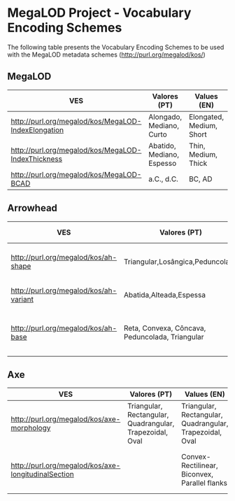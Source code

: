# MegaLOD Project - Vocabulary Encoding Schemes
The following table presents the Vocabulary Encoding Schemes to be used with the MegaLOD metadata schemes (http://purl.org/megalod/kos/)

## MegaLOD
| VES                                                | Valores (PT)                                                         | Values (EN)                                                               |   Values (FR)                |
|----------------------------------------------------|----------------------------------------------------------------------|---------------------------------------------------------------------------|------------------------------|
| http://purl.org/megalod/kos/MegaLOD-IndexElongation| Alongado, Mediano, Curto                                             |  Elongated, Medium, Short                                                 | Allongé, Intermédiaire, Court|
| http://purl.org/megalod/kos/MegaLOD-IndexThickness |  Abatido, Mediano, Espesso                                           |  Thin, Medium, Thick                                                      | Aminci, Moyen, Épais         |
| http://purl.org/megalod/kos/MegaLOD-BCAD           |  a.C., d.C.                                                          |   BC, AD                                                                  | av. J.-C., ap. J.-C.         |

## Arrowhead
| VES                                                | Valores (PT)                                                         | Values (EN)                                                               |   Values (FR)                                   |
|----------------------------------------------------|----------------------------------------------------------------------|---------------------------------------------------------------------------|------------------------------------------------|
| http://purl.org/megalod/kos/ah-shape               | Triangular,Losângica,Peduncolada                                     | Triangle, Lozenge-shaped, Stemmed                                         | Triangulaire, Losangique, Pédonculée |
| http://purl.org/megalod/kos/ah-variant             | Abatida,Alteada,Espessa                                              | Thin, Medium, Thick                                                       | |
| http://purl.org/megalod/kos/ah-base                | Reta, Convexa, Côncava, Peduncolada, Triangular                      | Straight, Convex, Concave, Stemmed, Triangular                            | Droite, Convex, Concave, Pédonculée, Triangulaire |

## Axe

| VES                                                | Valores (PT)                                                         | Values (EN)                                                               |   Values (FR)             |
|----------------------------------------------------|----------------------------------------------------------------------|---------------------------------------------------------------------------|---------------------------|
| http://purl.org/megalod/kos/axe-morphology | Triangular, Rectangular, Quadrangular, Trapezoidal, Oval| Triangular, Rectangular, Quadrangular, Trapezoidal, Oval |  Triangulaire, Retangulaire, Quadrangulaire, Trapézoïdal, Ovale |
| http://purl.org/megalod/kos/axe-longitudinalSection | |Convex-Rectilinear, Biconvex, Parallel flanks | Convexo-rectilíneo, Biconvex, Flancos Paralelos|




